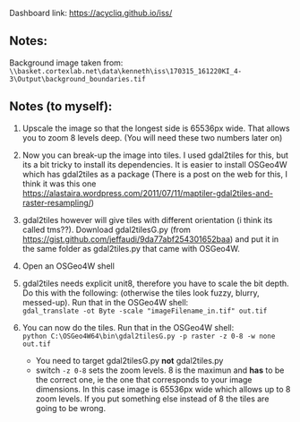 Dashboard link: https://acycliq.github.io/iss/

## Notes:
Background image taken from:  
`\\basket.cortexlab.net\data\kenneth\iss\170315_161220KI_4-3\Output\background_boundaries.tif`

## Notes (to myself):
1. Upscale the image so that the longest side is 65536px wide. That allows you to zoom 8 levels deep. (You will need these two numbers later on)
2. Now you can break-up the image into tiles. I used gdal2tiles for this, but its a bit tricky to install its dependencies. It is easier to install OSGeo4W which has gdal2tiles as a package (There is a post on the web for this, I think it was this one https://alastaira.wordpress.com/2011/07/11/maptiler-gdal2tiles-and-raster-resampling/)
3. gdal2tiles however will give tiles with different orientation (i think its called tms??). Download gdal2tilesG.py (from https://gist.github.com/jeffaudi/9da77abf254301652baa) and put it in the same folder as gdal2tiles.py that came with OSGeo4W.
4. Open an OSGeo4W shell
5. gdal2tiles needs explicit unit8, therefore you have to scale the bit depth. Do this with the following: (otherwise the tiles look fuzzy, blurry, messed-up). Run that in the OSGeo4W shell:  
      `gdal_translate -ot Byte -scale "imageFilename_in.tif" out.tif`
6. You can now do the tiles. Run that in the OSGeo4W shell:  
      `python C:\OSGeo4W64\bin\gdal2tilesG.py -p raster -z 0-8 -w none out.tif`
  
   - You need to target gdal2tilesG.py **not** gdal2tiles.py
   - switch `-z 0-8` sets the zoom levels. 8 is the maximun and **has** to be the correct one, ie the one that corresponds to your image   dimensions. In this case image is 65536px wide which allows up to 8 zoom levels. If you put something else instead of 8 the tiles are going to be wrong.
  
